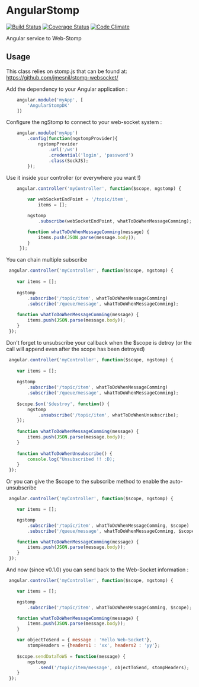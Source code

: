AngularStomp
============
[![Build Status](https://travis-ci.org/davinkevin/AngularStompDK.svg?branch=master)](https://travis-ci.org/davinkevin/AngularStompDK) [![Coverage Status](https://coveralls.io/repos/davinkevin/AngularStompDK/badge.svg?branch=master)](https://coveralls.io/r/davinkevin/AngularStompDK?branch=master) [![Code Climate](https://codeclimate.com/github/davinkevin/AngularStompDK/badges/gpa.svg)](https://codeclimate.com/github/davinkevin/AngularStompDK) 

Angular service to Web-Stomp

Usage
-----
This class relies on stomp.js that can be found at: https://github.com/jmesnil/stomp-websocket/

Add the dependency to your Angular application :

```js
    angular.module('myApp', [
        'AngularStompDK'
    ])
```

Configure the ngStomp to connect to your web-socket system :

```js
    angular.module('myApp')
        .config(function(ngstompProvider){
            ngstompProvider
                .url('/ws')
                .credential('login', 'password')
                .class(SockJS);
        });
```

Use it inside your controller (or everywhere you want !)

```js
    angular.controller('myController', function($scope, ngstomp) {
    
        var webSocketEndPoint = '/topic/item',
            items = [];

        ngstomp
            .subscribe(webSocketEndPoint, whatToDoWhenMessageComming);

        function whatToDoWhenMessageComming(message) {
            items.push(JSON.parse(message.body));
        }
     });
```

You can chain multiple subscribe

```js
 angular.controller('myController', function($scope, ngstomp) {
    
    var items = [];
    
    ngstomp
        .subscribe('/topic/item', whatToDoWhenMessageComming)
        .subscribe('/queue/message', whatToDoWhenMessageComming);
            
    function whatToDoWhenMessageComming(message) {
        items.push(JSON.parse(message.body));
    }
 });
```

Don't forget to unsubscribe your callback when the $scope is detroy (or the call will append even after the scope has been detroyed)

```js
 angular.controller('myController', function($scope, ngstomp) {
    
    var items = [];
    
    ngstomp
        .subscribe('/topic/item', whatToDoWhenMessageComming)
        .subscribe('/queue/message', whatToDoWhenMessageComming);
        
    $scope.$on('$destroy', function() {
        ngstomp
            .unsubscribe('/topic/item', whatToDoWhenUnsubscribe);
    });
    
    function whatToDoWhenMessageComming(message) {
        items.push(JSON.parse(message.body));
    }
    
    function whatToDoWhenUnsubscribe() {
        console.log("Unsubscribed !! :D);
    }
 });
```

Or you can give the $scope to the subscribe method to enable the auto-unsubscribe

```js
 angular.controller('myController', function($scope, ngstomp) {

    var items = [];

    ngstomp
        .subscribe('/topic/item', whatToDoWhenMessageComming, $scope)
        .subscribe('/queue/message', whatToDoWhenMessageComming, $scope);

    function whatToDoWhenMessageComming(message) {
        items.push(JSON.parse(message.body));
    }
 });
```

And now (since v0.1.0) you can send back to the Web-Socket information : 

```js
 angular.controller('myController', function($scope, ngstomp) {

    var items = [];

    ngstomp
        .subscribe('/topic/item', whatToDoWhenMessageComming, $scope);

    function whatToDoWhenMessageComming(message) {
        items.push(JSON.parse(message.body));
    }

    var objectToSend = { message : 'Hello Web-Socket'},
        stompHeaders = {headers1 : 'xx', headers2 : 'yy'};
         
    $scope.sendDataToWS = function(message) {
        ngstomp
            .send('/topic/item/message', objectToSend, stompHeaders);
    }
 });
```